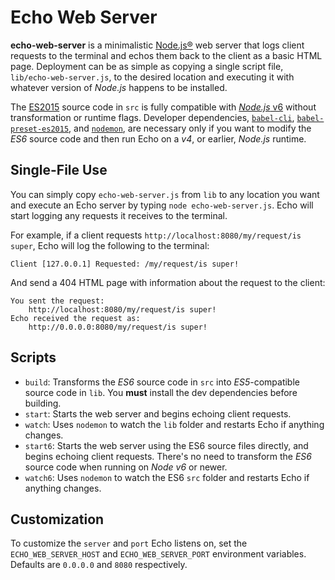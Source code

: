 Echo Web Server
===============

**echo-web-server** is a minimalistic [Node.js&reg;][1] web server that logs client requests to the terminal and echos them back to the client as a basic HTML page.
Deployment can be as simple as copying a single script file, `lib/echo-web-server.js`, to the desired location and executing it with whatever version of *Node.js* happens to be installed.

The [ES2015][2] source code in `src` is fully compatible with [*Node.js* v6][3] without transformation or runtime flags.
Developer dependencies, [`babel-cli`][4], [`babel-preset-es2015`][5], and [`nodemon`][6], are necessary only if you want to modify the *ES6* source code and then run Echo on a *v4*, or earlier, *Node.js* runtime.


Single-File Use
---------------
You can simply copy `echo-web-server.js` from `lib` to any location you want and execute an Echo server by typing `node echo-web-server.js`.
Echo will start logging any requests it receives to the terminal.

For example, if a client requests `http://localhost:8080/my/request/is super`, Echo will log the following to the terminal:

    Client [127.0.0.1] Requested: /my/request/is super!

And send a 404 HTML page with information about the request to the client:

    You sent the request:
        http://localhost:8080/my/request/is super!
    Echo received the request as:
        http://0.0.0.0:8080/my/request/is super!

Scripts
-------
* `build`: Transforms the *ES6* source code in `src` into *ES5*-compatible source code in `lib`.
  You **must** install the dev dependencies before building.
* `start`: Starts the web server and begins echoing client requests.
* `watch`: Uses `nodemon` to watch the `lib` folder and restarts Echo if anything changes.
* `start6`: Starts the web server using the ES6 source files directly, and begins echoing client requests.
  There's no need to transform the *ES6* source code when running on *Node v6* or newer.
* `watch6`: Uses `nodemon` to watch the ES6 `src` folder and restarts Echo if anything changes.


Customization
-------------
To customize the `server` and `port` Echo listens on, set the `ECHO_WEB_SERVER_HOST` and `ECHO_WEB_SERVER_PORT` environment variables.
Defaults are `0.0.0.0` and `8080` respectively.


[1]: http://nodejs.org/
[2]: http://www.ecma-international.org/ecma-262/6.0/index.html
[3]: https://nodejs.org/en/docs/es6/
[4]: https://www.npmjs.com/package/babel-cli
[5]: https://www.npmjs.com/package/babel-preset-es2015
[6]: https://www.npmjs.com/package/nodemon
[7]: http://www.docker.com/
